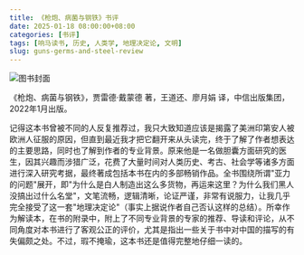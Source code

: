```yaml
---
title: 《枪炮、病菌与钢铁》书评
date: 2025-01-18 08:00:00+08:00
categories: [书评]
tags: [响马读书, 历史, 人类学, 地理决定论, 文明]
slug: guns-germs-and-steel-review
---
```


<div class="p-3 text-center">
  <img class="img-fluid" src="/uploads/2025/0118/book-cover.png" alt="图书封面">
</div>

《枪炮、病菌与钢铁》，贾雷德·戴蒙德 著，王道还、廖月娟 译，中信出版集团，2022年1月出版。

记得这本书曾被不同的人反复推荐过，我只大致知道应该是揭露了美洲印第安人被欧洲人征服的原因，但直到最近我才把它翻开来从头读完，终于了解了作者想表达的主要思路，同时也了解到作者的专业背景。原来他是一名做胆囊方面研究的医生，因其兴趣而涉猎广泛，花费了大量时间对人类历史、考古、社会学等诸多方面进行深入研究考据，最终著成包括本书在内的多部畅销作品。全书围绕所谓"亚力的问题"展开，即"为什么是白人制造出这么多货物，再运来这里？为什么我们黑人没搞出过什么名堂"，文笔流畅，逻辑清晰，论证严谨，非常有说服力，让我几乎完全接受了这一套"地理决定论"（事实上据说作者自己否认这样的总结）。所幸作为解读本，在书的附录中，附上了不同专业背景的专家的推荐、导读和评论，从不同角度对本书进行了客观公正的评价，尤其是指出一些关于书中对中国的描写的有失偏颇之处。不过，瑕不掩瑜，这本书还是值得完整地仔细一读的。
